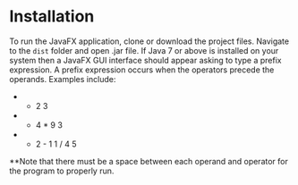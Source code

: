 # Installation
To run the JavaFX application, clone or download the project files. Navigate to the ```dist``` folder and open .jar file.
If Java 7 or above is installed on your system then a JavaFX GUI interface should appear asking to type a prefix expression. A prefix expression occurs when the operators precede the operands. Examples include:
- + 2 3
- + 4 * 9 3
- * 2 - 1 1 / 4 5

**Note that there must be a space between each operand and operator for the program to properly run. 
